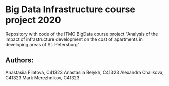 # Big Data Infrastructure course project 2020
Repository with code of the ITMO BigData course project "Analysis of the impact of infrastructure development on the cost of apartments in developing areas of St. Petersburg"

## Authors:
Anastasiia Filatova, C41323
Anastasiia Belykh, C41323
Alexandra Chalikova, C41323
Mark Merezhnikov, C41323
